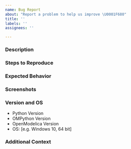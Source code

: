 ```yaml
---
name: Bug Report
about: "Report a problem to help us improve \U0001F680"
title: ''
labels: ''
assignees: ''

---
```


### Description

<!--- A clear and concise description of what the bug is. -->

### Steps to Reproduce

<!--- This could either be a list of actions or a script file. -->

### Expected Behavior

<!--- A clear and concise description of what you expected to happen. -->

### Screenshots

<!--- If applicable, add screenshots to help explain your problem. -->

### Version and OS

<!--- Please complete the following information. -->

 - Python Version
 - OMPython Version
 - OpenModelica Version
 - OS: [e.g. Windows 10, 64 bit]

### Additional Context

<!--- Add any other context about the problem here. -->
